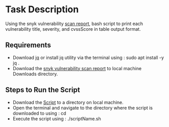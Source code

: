 # Task Description

Using the snyk vulnerability [scan report](https://drive.google.com/file/d/1Tyjo9LlV-h37O6njVMCQLtc246tI_Cul/view?usp=sharing), bash script to print each vulnerability title, severity, and cvssScore in table output format.

## Requirements 

- Download [jq](https://stedolan.github.io/jq/download/) or install jq utility via the terminal using : sudo apt install -y jq .
- Download the [snyk vulnerability scan report](https://drive.google.com/file/d/1Tyjo9LlV-h37O6njVMCQLtc246tI_Cul/view?usp=sharing) to local machine Downloads    directory. 

## Steps to Run the Script

- Download the [Script](https://github.com/zeefola/cyber-sec-ops/blob/snyk-vulnerability/snyk-result.sh) to a directory on local machine.
- Open the terminal and navigate to the directory where the script is downloaded to using : cd <scriptDirectory>
- Execute the script using : ./scriptName.sh
